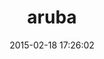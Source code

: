 ---
layout: post
title:  "aruba"
repo:   "cucumber/aruba"
date:   2015-02-18 17:26:02
gemurl: http://github.com/cucumber/aruba
---